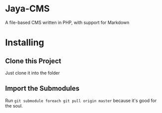 # Jaya-CMS
A file-based CMS written in PHP, with support for Markdown

# Installing

## Clone this Project

Just clone it into the folder

## Import the Submodules

Run `git submodule foreach git pull origin master` because it's good for the soul.
